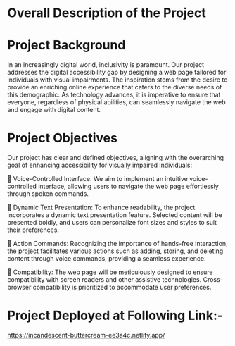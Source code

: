 # Overall Description of the Project
# Project Background
In an increasingly digital world, inclusivity is paramount. Our project addresses the digital accessibility gap by designing a web page tailored for individuals with visual impairments. The inspiration stems from the desire to provide an enriching online experience that caters to the diverse needs of this demographic. As technology advances, it is imperative to ensure that everyone, regardless of physical abilities, can seamlessly navigate the web and engage with digital content.

# Project Objectives
Our project has clear and defined objectives, aligning with the overarching goal of enhancing accessibility for visually impaired individuals:

	Voice-Controlled Interface: We aim to implement an intuitive voice-controlled interface, allowing users to navigate the web page effortlessly through spoken commands.

	Dynamic Text Presentation: To enhance readability, the project incorporates a dynamic text presentation feature. Selected content will be presented boldly, and users can personalize font sizes and styles to suit their preferences.

	Action Commands: Recognizing the importance of hands-free interaction, the project facilitates various actions such as adding, storing, and deleting content through voice commands, providing a seamless experience.

	Compatibility: The web page will be meticulously designed to ensure compatibility with screen readers and other assistive technologies. Cross-browser compatibility is prioritized to accommodate user preferences.

# Project Deployed at Following Link:-
https://incandescent-buttercream-ee3a4c.netlify.app/
